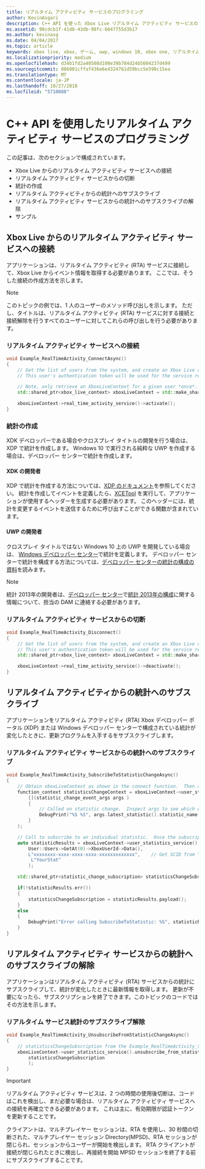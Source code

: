 ```yaml
---
title: リアルタイム アクティビティ サービスのプログラミング
author: KevinAsgari
description: C++ API を使った Xbox Live リアルタイム アクティビティ サービスのプログラミングについて説明します。
ms.assetid: 98cdcb1f-41d8-43db-98fc-6647755d3b17
ms.author: kevinasg
ms.date: 04/04/2017
ms.topic: article
keywords: xbox live, xbox, ゲーム, uwp, windows 10, xbox one, リアルタイム アクティビティ
ms.localizationpriority: medium
ms.openlocfilehash: d34b1fd2a40508d100e39b784d24b5604237d499
ms.sourcegitcommit: 086001cffaf436e6e4324761d59bcc5e598c15ea
ms.translationtype: MT
ms.contentlocale: ja-JP
ms.lasthandoff: 10/27/2018
ms.locfileid: "5710088"
---
```

# <a name="programming-the-real-time-activity-service-using-c-apis"></a>C++ API を使用したリアルタイム アクティビティ サービスのプログラミング

この記事は、次のセクションで構成されています。

* Xbox Live からのリアルタイム アクティビティ サービスへの接続
* リアルタイム アクティビティ サービスからの切断
* 統計の作成
* リアルタイム アクティビティからの統計へのサブスクライブ
* リアルタイム アクティビティ サービスからの統計へのサブスクライブの解除
* サンプル

## <a name="connecting-to-the-real-time-activity-service-from-xbox-live"></a>Xbox Live からのリアルタイム アクティビティ サービスへの接続

アプリケーションは、リアルタイム アクティビティ (RTA) サービスに接続して、Xbox Live からイベント情報を取得する必要があります。 ここでは、そうした接続の作成方法を示します。

> [!NOTE]
> このトピックの例では、1 人のユーザーのメソッド呼び出しを示します。 ただし、タイトルは、リアルタイム アクティビティ (RTA) サービスに対する接続と接続解除を行うすべてのユーザーに対してこれらの呼び出しを行う必要があります。

### <a name="connecting-to-the-real-time-activity-service"></a>リアルタイム アクティビティ サービスへの接続

```cpp
void Example_RealTimeActivity_ConnectAsync()
{
    // Get the list of users from the system, and create an Xbox Live context from the first.
    // This user's authentication token will be used for the service requests.

    // Note, only retrieve an XboxLiveContext for a given user *once*.  Otherwise you may encounter unpredictable behavior.
    std::shared_ptr<xbox_live_context> xboxLiveContext = std::make_shared<xbox_live_context>(User::Users->GetAt(0));

    xboxLiveContext->real_time_activity_service()->activate();
}
```

### <a name="creating-a-statistic"></a>統計の作成

XDK デベロッパーである場合やクロスプレイ タイトルの開発を行う場合は、XDP で統計を作成します。  Windows 10 で実行される純粋な UWP を作成する場合は、デベロッパー センターで統計を作成します。

#### <a name="xdk-developers"></a>XDK の開発者

XDP で統計を作成する方法については、[XDP のドキュメント](https://developer.xboxlive.com/en-us/xdphelp/development/xdpdocs/Pages/setting_up_service_configuration_10_27_15_a.aspx#events)を参照してください。  統計を作成してイベントを定義したら、[XCETool](https://developer.xboxlive.com/en-us/platform/development/documentation/software/Pages/atoc_xce_jun15.aspx) を実行して、アプリケーションが使用するヘッダーを生成する必要があります。  このヘッダーには、統計を変更するイベントを送信するために呼び出すことができる関数が含まれています。

#### <a name="uwp-developers"></a>UWP の開発者

クロスプレイ タイトルではない Windows 10 上の UWP を開発している場合は、 [Windows デベロッパー センター](https://developer.microsoft.com/dashboard/windows/overview)で統計を定義します。 デベロッパー センターで統計を構成する方法については、[デベロッパー センターの統計の構成の資料](../leaderboards-and-stats-2017/player-stats-configure-2017.md)を読みます。

> [!NOTE]
> 統計 2013年の開発者は、[デベロッパー センター](https://developer.microsoft.com/dashboard/windows/overview)で[統計 2013年の構成](https://developer.microsoft.com/en-us/games/xbox/docs/xdk/windows-configure-stats-2013)に関する情報について、担当の DAM に連絡する必要があります。

### <a name="disconnecting-from-the-real-time-activity-service"></a>リアルタイム アクティビティ サービスからの切断

```cpp
void Example_RealTimeActivity_Disconnect()
{
    // Get the list of users from the system, and create an Xbox Live context from the first.
    // This user's authentication token will be used for the service requests.
    std::shared_ptr<xbox_live_context> xboxLiveContext = std::make_shared<xbox_live_context>(User::Users->GetAt(0));

    xboxLiveContext->real_time_activity_service()->deactivate();
}
```

## <a name="subscribing-to-a-statistic-from-the-real-time-activity"></a>リアルタイム アクティビティからの統計へのサブスクライブ

アプリケーションをリアルタイム アクティビティ (RTA) Xbox デベロッパー ポータル (XDP) または Windows デベロッパー センターで構成されている統計が変化したときに、更新プログラムを入手するをサブスクライブします。

### <a name="subscribing-to-a-statistic-from-the-real-time-activity-service"></a>リアルタイム アクティビティ サービスからの統計へのサブスクライブ

```cpp
void Example_RealTimeActivity_SubscribeToStatisticChangeAsync()
{
    // Obtain xboxLiveContext as shown in the connect function.  Then add a handler to be called on statistic changes.
    function_context statisticsChangeContext = xboxLiveContext->user_statistics_service().add_statistic_changed_handler(
        [](statistic_change_event_args args )
        {
            // Called on statistic change.  Inspect args to see which one.
            DebugPrint("%S %S", args.latest_statistic().statistic_name().c_str(), args.latest_statistic().value().c_str());
        }
    );

    // Call to subscribe to an individual statistic.  Once the subscription is complete, the handler will be called with the initial value of the statistic.
    auto statisticResults = xboxLiveContext->user_statistics_service().subscribe_to_statistic_change(
        User::Users->GetAt(0)->XboxUserId->Data(),
        L"xxxxxxxx-xxxx-xxxx-xxxx-xxxxxxxxxxxxx",    // Get SCID from "Product Details" page in XDP or the Xbox Live Setup page in Dev Center
         L"YourStat"
        );

    std::shared_ptr<statistic_change_subscription> statisticsChangeSubscription;

    if(!statisticResults.err())
    {
        statisticsChangeSubscription = statisticResults.payload();
    }
    else
    {
        DebugPrint("Error calling SubscribeToStatistic: %S", statisticResults.err_message().c_str());
    }
}
```

## <a name="unsubscribing-from-a-statistic-from-the-real-time-activity-service"></a>リアルタイム アクティビティ サービスからの統計へのサブスクライブの解除

アプリケーションはリアルタイム アクティビティ (RTA) サービスからの統計にサブスクライブして、統計が変化したときに最新情報を取得します。 更新が不要になったら、サブスクリプションを終了できます。このトピックのコードではその方法を示します。

### <a name="unsubscribing-from-a-real-time-services-statistic"></a>リアルタイム サービス統計のサブスクライブ解除

```cpp
void Example_RealTimeActivity_UnsubscribeFromStatisticChangeAsync()
{
    // statisticsChangeSubscription from the Example_RealTimeActivity_SubscribeToStatisticChangeAsync function.
    xboxLiveContext->user_statistics_service().unsubscribe_from_statistic_change(
        statisticsChangeSubscription
        );
}
```

> [!IMPORTANT]
> リアルタイム アクティビティ サービスは、2 つの時間の使用後切断は、コードはこれを検出し、まだ必要な場合は、リアルタイム アクティビティ サービスへの接続を再確立できる必要があります。 これは主に、有効期限が認証トークンを更新することです。
> 
> クライアントは、マルチプレイヤー セッションは、RTA を使用し、30 秒間の切断された、マルチプレイヤー セッション Directory(MPSD)、RTA セッションが閉じられ、セッションからユーザーが開始を検出します。 RTA クライアントが接続が閉じられたときに検出し、再接続を開始 MPSD セッションを終了する前にサブスクライブすることです。
